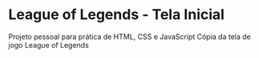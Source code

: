 # League of Legends - Tela Inicial
Projeto pessoal para prática de HTML, CSS e JavaScript
Cópia da tela de jogo League of Legends

